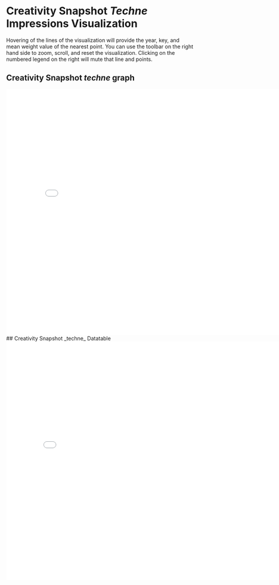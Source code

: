 # Creativity Snapshot _Techne_ Impressions Visualization
Hovering of the lines of the visualization will provide the year, key, and mean weight value of the nearest point. You can use the toolbar on the right hand side to zoom, scroll, and reset the visualization. Clicking on the numbered legend on the right will mute that line and points.
## Creativity Snapshot _techne_ graph
<iframe src="visualizations/creativity_visualization.html"
    sandbox="allow-same-origin allow-scripts"
    width="810"
    height="660"
    scrolling="yes"
    seamless="seamless"
    frameborder="0">
</iframe>
## Creativity Snapshot _techne_ Datatable
<iframe src="visualizations/creativity_datatable.html"
    sandbox="allow-same-origin allow-scripts"
    width="800"
    height="640"
    scrolling="yes"
    seamless="seamless"
    frameborder="0">
</iframe>
